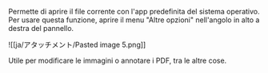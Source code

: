 Permette di aprire il file corrente con l'app predefinita del sistema operativo. Per usare questa funzione, aprire il menu "Altre opzioni" nell'angolo in alto a destra del pannello.

![[ja/アタッチメント/Pasted image 5.png]]

Utile per modificare le immagini o annotare i PDF, tra le altre cose.